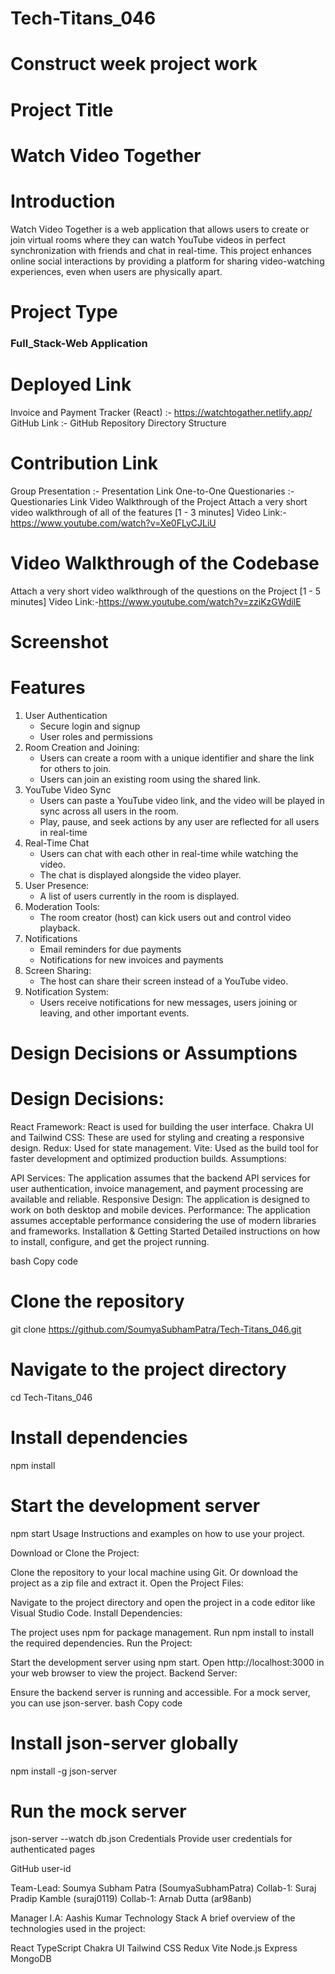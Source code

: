 # Tech-Titans_046
# Construct week project work

# Project Title
<h1>Watch Video Together</h1>

# Introduction
<p>Watch Video Together is a web application that allows users to create or join virtual rooms where they can watch YouTube videos in perfect synchronization with friends and chat in real-time. This project enhances online social interactions by providing a platform for sharing video-watching experiences, even when users are physically apart.</p>

# Project Type
<h3>Full_Stack-Web Application</h3>

# Deployed Link
Invoice and Payment Tracker (React) :- https://watchtogather.netlify.app/
GitHub Link :- GitHub Repository
Directory Structure

# Contribution Link
Group Presentation :- Presentation Link
One-to-One Questionaries :- Questionaries Link
Video Walkthrough of the Project
Attach a very short video walkthrough of all of the features [1 - 3 minutes]
Video Link:-https://www.youtube.com/watch?v=Xe0FLyCJLiU

# Video Walkthrough of the Codebase
Attach a very short video walkthrough of the questions on the Project [1 - 5 minutes]
Video Link:-https://www.youtube.com/watch?v=zziKzGWdilE

# Screenshot


# Features
<ol>
  <li>User Authentication
    <ul>
      <li>Secure login and signup</li>
      <li>User roles and permissions</li>
    </ul>
  </li>
  <li>Room Creation and Joining:
    <ul>
      <li>Users can create a room with a unique identifier and share the link for others to join.</li>
<li>Users can join an existing room using the shared link.</li>
    </ul>
  </li>
  <li>YouTube Video Sync
    <ul>
      <li>Users can paste a YouTube video link, and the video will be played in sync across all users in the room.</li>
      <li>Play, pause, and seek actions by any user are reflected for all users in real-time</li>
    </ul>
  </li>
  <li>Real-Time Chat
    <ul>
      <li>Users can chat with each other in real-time while watching the video.</li>
      <li>The chat is displayed alongside the video player.</li>
    </ul>
  </li>
  <li>User Presence:
    <ul>
      <li>A list of users currently in the room is displayed.</li>
    </ul>
  </li>
  <li>Moderation Tools:
    <ul>
      <li>The room creator (host) can kick users out and control video playback.</li>
    </ul>
  </li>
  <li>Notifications
    <ul>
      <li>Email reminders for due payments</li>
      <li>Notifications for new invoices and payments</li>
    </ul>
  </li>
  <li>Screen Sharing:
    <ul>
      <li>The host can share their screen instead of a YouTube video.</li>
    </ul>
  </li>
  <li>Notification System:
    <ul>
      <li>Users receive notifications for new messages, users joining or leaving, and other important events.</li>
    </ul>
  </li>
</ol>

# Design Decisions or Assumptions
# Design Decisions:



 React Framework: React is used for building the user interface.
Chakra UI and Tailwind CSS: These are used for styling and creating a responsive design.
Redux: Used for state management.
Vite: Used as the build tool for faster development and optimized production builds.
Assumptions:

API Services: The application assumes that the backend API services for user authentication, invoice management, and payment processing are available and reliable.
Responsive Design: The application is designed to work on both desktop and mobile devices.
Performance: The application assumes acceptable performance considering the use of modern libraries and frameworks.
Installation & Getting Started
Detailed instructions on how to install, configure, and get the project running.

bash
Copy code
# Clone the repository
git clone https://github.com/SoumyaSubhamPatra/Tech-Titans_046.git

# Navigate to the project directory
cd Tech-Titans_046

# Install dependencies
npm install

# Start the development server
npm start
Usage
Instructions and examples on how to use your project.

Download or Clone the Project:

Clone the repository to your local machine using Git.
Or download the project as a zip file and extract it.
Open the Project Files:

Navigate to the project directory and open the project in a code editor like Visual Studio Code.
Install Dependencies:

The project uses npm for package management. Run npm install to install the required dependencies.
Run the Project:

Start the development server using npm start.
Open http://localhost:3000 in your web browser to view the project.
Backend Server:

Ensure the backend server is running and accessible. For a mock server, you can use json-server.
bash
Copy code
# Install json-server globally
npm install -g json-server

# Run the mock server
json-server --watch db.json
Credentials
Provide user credentials for authenticated pages

GitHub user-id

Team-Lead: Soumya Subham Patra (SoumyaSubhamPatra)
Collab-1: Suraj Pradip Kamble (suraj0119)
Collab-1: Arnab Dutta (ar98anb)

Manager
I.A: Aashis Kumar
Technology Stack
A brief overview of the technologies used in the project:

React
TypeScript
Chakra UI
Tailwind CSS
Redux
Vite
Node.js
Express
MongoDB


